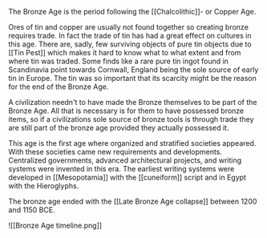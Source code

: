 The Bronze Age is the period following the [[Chalcolithic]]- or Copper Age.

Ores of tin and copper are usually not found together so creating bronze requires trade. In fact the trade of tin has had a great effect on cultures in this age. There are, sadly, few surviving objects of pure tin objects due to [[Tin Pest]] which makes it hard to know what to what extent and from where tin was traded. Some finds like a rare pure tin ingot found in Scandinavia point towards Cornwall, England being the sole source of early tin in Europe. The tin was so important that its scarcity might be the reason for the end of the Bronze Age.

A civilization needn't to have made the Bronze themselves to be part of the Bronze Age. All that is necessary is for them to have possessed bronze items, so if a civilizations sole source of bronze tools is through trade they are still part of the bronze age provided they actually possessed it.

This age is the first age where organized and stratified societies appeared. With these societies came new requirements and developments. Centralized governments, advanced architectural projects, and writing systems were invented in this era. The earliest writing systems were developed in [[Mesopotamia]] with the [[cuneiform]] script and in Egypt with the Hieroglyphs.

The bronze age ended with the [[Late Bronze Age collapse]] between 1200 and 1150 BCE.

![[Bronze Age timeline.png]]
